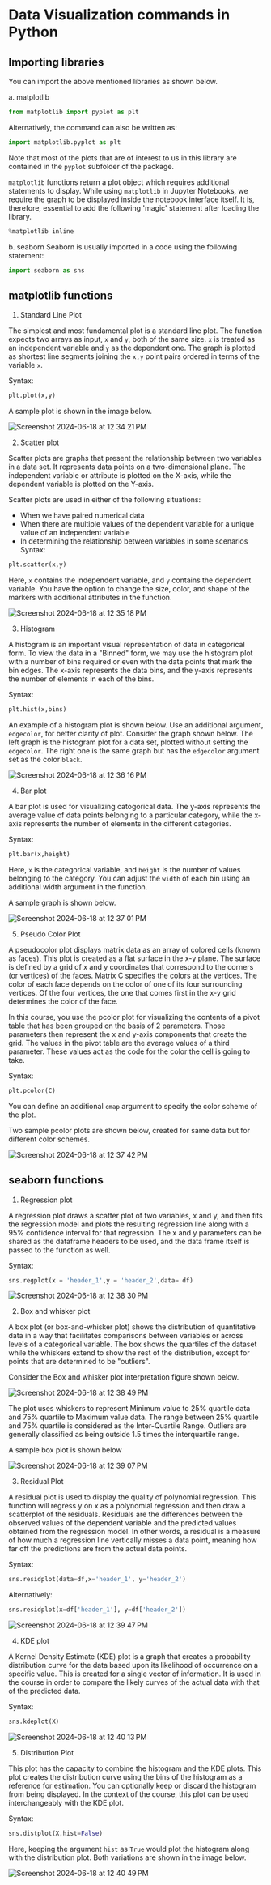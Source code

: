 # Data Visualization commands in Python

## Importing libraries

You can import the above mentioned libraries as shown below.

a. matplotlib
```python
from matplotlib import pyplot as plt
```

Alternatively, the command can also be written as:
```python
import matplotlib.pyplot as plt
```

Note that most of the plots that are of interest to us in this library are contained in the `pyplot` subfolder of the package.

`matplotlib` functions return a plot object which requires additional statements to display. 
While using `matplotlib` in Jupyter Notebooks, we require the graph to be displayed inside the notebook interface itself. It is, therefore, essential to add the following 'magic' statement after loading the library.
```python
%matplotlib inline
```

b. seaborn
Seaborn is usually imported in a code using the following statement:
```python
import seaborn as sns
```

## matplotlib functions

1. Standard Line Plot

The simplest and most fundamental plot is a standard line plot. The function expects two arrays as input, `x` and `y`, both of the same size. 
`x` is treated as an independent variable and `y` as the dependent one. The graph is plotted as shortest line segments joining the `x,y` point pairs ordered in terms of the variable `x`.

Syntax:
```python
plt.plot(x,y)
```

A sample plot is shown in the image below.

![Screenshot 2024-06-18 at 12 34 21 PM](https://github.com/imjustha/IBM_DataScienceProfessional_Certificate/assets/76855473/256f8b97-679c-4ad0-8bc8-8a499f2234e6)

2. Scatter plot

Scatter plots are graphs that present the relationship between two variables in a data set. It represents data points on a two-dimensional plane. The independent variable or attribute is plotted on the X-axis, while the dependent variable is plotted on the Y-axis.

Scatter plots are used in either of the following situations:

- When we have paired numerical data
- When there are multiple values of the dependent variable for a unique value of an independent variable
- In determining the relationship between variables in some scenarios
Syntax:
```python
plt.scatter(x,y)
```
Here, `x` contains the independent variable, and `y` contains the dependent variable. You have the option to change the size, color, and shape of the markers with additional attributes in the function.

![Screenshot 2024-06-18 at 12 35 18 PM](https://github.com/imjustha/IBM_DataScienceProfessional_Certificate/assets/76855473/97c89088-37c6-4a2e-9d53-3f322388bf37)

3. Histogram

A histogram is an important visual representation of data in categorical form. To view the data in a "Binned" form, we may use the histogram plot with a number of bins required or even with the data points that mark the bin edges. The x-axis represents the data bins, and the y-axis represents the number of elements in each of the bins.

Syntax:
```python
plt.hist(x,bins)
```
An example of a histogram plot is shown below. Use an additional argument, `edgecolor`, for better clarity of plot.
Consider the graph shown below. The left graph is the histogram plot for a data set, plotted without setting the `edgecolor`. The right one is the same graph but has the `edgecolor` argument set as the color `black`.

![Screenshot 2024-06-18 at 12 36 16 PM](https://github.com/imjustha/IBM_DataScienceProfessional_Certificate/assets/76855473/c3393d7b-7758-4e69-8a30-ce55d2913dc6)

4. Bar plot

A bar plot is used for visualizing catogorical data. The y-axis represents the average value of data points belonging to a particular category, while the x-axis represents the number of elements in the different categories.

Syntax:
```python
plt.bar(x,height)
```
Here, `x` is the categorical variable, and `height` is the number of values belonging to the category. You can adjust the `width` of each bin using an additional width argument in the function.

A sample graph is shown below.

![Screenshot 2024-06-18 at 12 37 01 PM](https://github.com/imjustha/IBM_DataScienceProfessional_Certificate/assets/76855473/f6aeecee-d2e7-4721-875b-cee56b96b764)

5. Pseudo Color Plot

A pseudocolor plot displays matrix data as an array of colored cells (known as faces). This plot is created as a flat surface in the x-y plane. The surface is defined by a grid of x and y coordinates that correspond to the corners (or vertices) of the faces. Matrix C specifies the colors at the vertices. The color of each face depends on the color of one of its four surrounding vertices. Of the four vertices, the one that comes first in the x-y grid determines the color of the face.

In this course, you use the pcolor plot for visualizing the contents of a pivot table that has been grouped on the basis of 2 parameters. Those parameters then represent the x and y-axis components that create the grid. The values in the pivot table are the average values of a third parameter. These values act as the code for the color the cell is going to take.

Syntax:
```python
plt.pcolor(C)
```
You can define an additional `cmap` argument to specify the color scheme of the plot.

Two sample pcolor plots are shown below, created for same data but for different color schemes.

![Screenshot 2024-06-18 at 12 37 42 PM](https://github.com/imjustha/IBM_DataScienceProfessional_Certificate/assets/76855473/77c70d15-8bf4-43cc-adef-9bdc6c00d315)


## seaborn functions

1. Regression plot

A regression plot draws a scatter plot of two variables, x and y, and then fits the regression model and plots the resulting regression line along with a 95% confidence interval for that regression. The x and y parameters can be shared as the dataframe headers to be used, and the data frame itself is passed to the function as well.

Syntax:
```python
sns.regplot(x = 'header_1',y = 'header_2',data= df)
```

![Screenshot 2024-06-18 at 12 38 30 PM](https://github.com/imjustha/IBM_DataScienceProfessional_Certificate/assets/76855473/ee2c287b-1e72-40dd-97e3-67b016ed6909)

2. Box and whisker plot

A box plot (or box-and-whisker plot) shows the distribution of quantitative data in a way that facilitates comparisons between variables or across levels of a categorical variable. The box shows the quartiles of the dataset while the whiskers extend to show the rest of the distribution, except for points that are determined to be "outliers".

Consider the Box and whisker plot interpretation figure shown below.

![Screenshot 2024-06-18 at 12 38 49 PM](https://github.com/imjustha/IBM_DataScienceProfessional_Certificate/assets/76855473/bd6d32c3-4802-44ac-b0f9-192eb9ed3f71)

The plot uses whiskers to represent Minimum value to 25% quartile data and 75% quartile to Maximum value data. The range between 25% quartile and 75% quartile is considered as the Inter-Quartile Range. Outliers are generally classified as being outside 1.5 times the interquartile range.

A sample box plot is shown below

![Screenshot 2024-06-18 at 12 39 07 PM](https://github.com/imjustha/IBM_DataScienceProfessional_Certificate/assets/76855473/435e77a6-0f98-469b-91dc-e5a2f25e2f97)

3. Residual Plot

A residual plot is used to display the quality of polynomial regression. This function will regress y on x as a polynomial regression and then draw a scatterplot of the residuals.
Residuals are the differences between the observed values of the dependent variable and the predicted values obtained from the regression model. In other words, a residual is a measure of how much a regression line vertically misses a data point, meaning how far off the predictions are from the actual data points.

Syntax:
```python
sns.residplot(data=df,x='header_1', y='header_2')
```
Alternatively:
```python
sns.residplot(x=df['header_1'], y=df['header_2'])
```
![Screenshot 2024-06-18 at 12 39 47 PM](https://github.com/imjustha/IBM_DataScienceProfessional_Certificate/assets/76855473/327cdece-d962-4304-a5ef-8a87aafa8ad2)

4. KDE plot

A Kernel Density Estimate (KDE) plot is a graph that creates a probability distribution curve for the data based upon its likelihood of occurrence on a specific value. This is created for a single vector of information. It is used in the course in order to compare the likely curves of the actual data with that of the predicted data.

Syntax:
```python
sns.kdeplot(X)
```
![Screenshot 2024-06-18 at 12 40 13 PM](https://github.com/imjustha/IBM_DataScienceProfessional_Certificate/assets/76855473/f287802b-c011-4c08-9997-dd45d4ecfd33)

5. Distribution Plot

This plot has the capacity to combine the histogram and the KDE plots. This plot creates the distribution curve using the bins of the histogram as a reference for estimation. You can optionally keep or discard the histogram from being displayed. In the context of the course, this plot can be used interchangeably with the KDE plot.

Syntax:
```python
sns.distplot(X,hist=False)
```
Here, keeping the argument `hist` as `True` would plot the histogram along with the distribution plot. Both variations are shown in the image below.

![Screenshot 2024-06-18 at 12 40 49 PM](https://github.com/imjustha/IBM_DataScienceProfessional_Certificate/assets/76855473/abccf457-0120-42de-9dc1-0960f274f40d)
